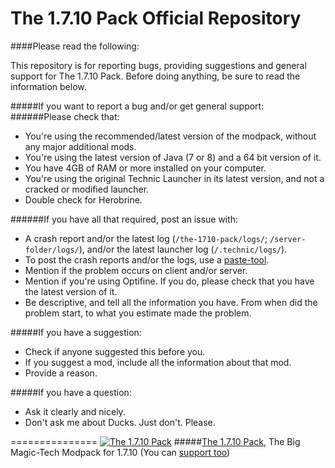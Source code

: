 The 1.7.10 Pack Official Repository
===============
####Please read the following:

This repository is for reporting bugs, providing suggestions and general support for The 1.7.10 Pack.
Before doing anything, be sure to read the information below.

#####If you want to report a bug and/or get general support:
######Please check that:
- You're using the recommended/latest version of the modpack, without any major additional mods.
- You're using the latest version of Java (7 or 8) and a 64 bit version of it.
- You have 4GB of RAM or more installed on your computer.
- You're using the original Technic Launcher in its latest version, and not a cracked or modified launcher.
- Double check for Herobrine.

######If you have all that required, post an issue with:
- A crash report and/or the latest log (`/the-1710-pack/logs/`; `/server-folder/logs/`), and/or the latest launcher log (`/.technic/logs/`).
- To post the crash reports and/or the logs, use a [paste-tool](http://paste.ubuntu.com).
- Mention if the problem occurs on client and/or server.
- Mention if you're using Optifine. If you do, please check that you have the latest version of it.
- Be descriptive, and tell all the information you have. From when did the problem start, to what you estimate made the problem.
 
#####If you have a suggestion:
- Check if anyone suggested this before you.
- If you suggest a mod, include all the information about that mod.
- Provide a reason.

#####If you have a question:
- Ask it clearly and nicely.
- Don't ask me about Ducks. Just don't. Please.

===============
[![The 1.7.10 Pack](http://i.imgur.com/ojW71W9.png)](http://the-1710-pack.com)
#####[The 1.7.10 Pack](http://the-1710-pack.com/), The Big Magic-Tech Modpack for 1.7.10
(You can [support too](http://bit.ly/The-1-7-10-Pack-Donations))
